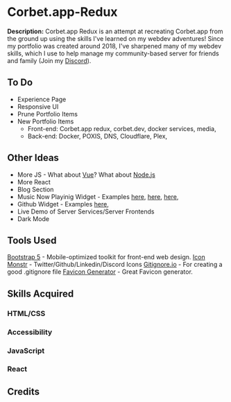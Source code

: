# Corbet.app-Redux

**Description:** Corbet.app Redux is an attempt at recreating Corbet.app from the ground up using the skills I've learned on my webdev adventures! Since my portfolio was created around 2018, I've sharpened many of my webdev skills, which I use to help manage my community-based server for friends and family (Join my [Discord](https://discord.gg/X4NaWA7KUQ)). 

## **To Do** 
* Experience Page
* Responsive UI
* Prune Portfolio Items
* New Portfolio Items
	* Front-end: Corbet.app redux, corbet.dev, docker services, media, 
	* Back-end: Docker, POXIS, DNS, Cloudflare, Plex,

## Other Ideas
* More JS - What about [Vue](https://vuejs.org/)? What about [Node.js](https://nodejs.org/)
* More React
* Blog Section
* Music Now Playinig Widget - Examples [here](https://github.com/kylewelsby/now-playing-widget), [here](https://github.com/cj123/lastfm-nowplaying-widget), [here](https://github.com/devteaminc/Last.fm-Now-Playing-Widget), 
* Github Widget - Examples [here](https://github.com/devteaminc/Last.fm-Now-Playing-Widget), 
* Live Demo of Server Services/Server Frontends
* Dark Mode

## **Tools Used**
[Bootstrap 5](https://getbootstrap.com/) - Mobile-optimized toolkit for front-end web design.
[Icon Monstr](https://iconmonstr.com/) - Twitter/Github/Linkedin/Discord Icons
[Gitignore.io](https://www.toptal.com/developers/gitignore/) - For creating a good .gitignore file
[Favicon Generator](https://realfavicongenerator.net) - Great Favicon generator.

## **Skills Acquired**
### HTML/CSS

### Accessibility

### JavaScript

### React

## **Credits**
